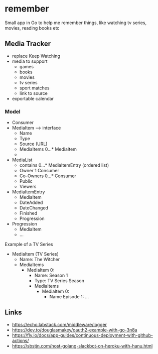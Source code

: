 # remember

Small app in Go to help me remember things, like watching tv series, movies, reading books etc

## Media Tracker

* replace Keep Watching
* media to support
    * games
    * books
    * movies
    * tv series
    * sport matches
    * link to source
* exportable calendar

### Model

* Consumer
* MediaItem --> interface
    * Name
    * Type
    * Source (URL)
    * MediaItems 0...* MediaItem
    * 
* MediaList
    * contains 0...* MediaItemEntry (ordered list)
    * Owner 1 Consumer
    * Co-Owners 0...* Consumer
    * Public
    * Viewers
* MediaItemEntry
    * MediaItem
    * DateAdded
    * DateChanged
    * Finished
    * Progression
* Progression
    * MediaItem
    * ...

Example of a TV Series
* MediaItem (TV Series)
    * Name: The Witcher
    * MediaItems
        * MediaItem 0:
            * Name: Season 1
            * Type: TV Series Season
            * MediaItems
                * MediaItem 0:
                    * Name Episode 1: ...
                    
## Links

* https://echo.labstack.com/middleware/logger
* https://dev.to/douglasmakey/oauth2-example-with-go-3n8a
* https://fly.io/docs/app-guides/continuous-deployment-with-github-actions/
* https://sbstjn.com/host-golang-slackbot-on-heroku-with-hanu.html